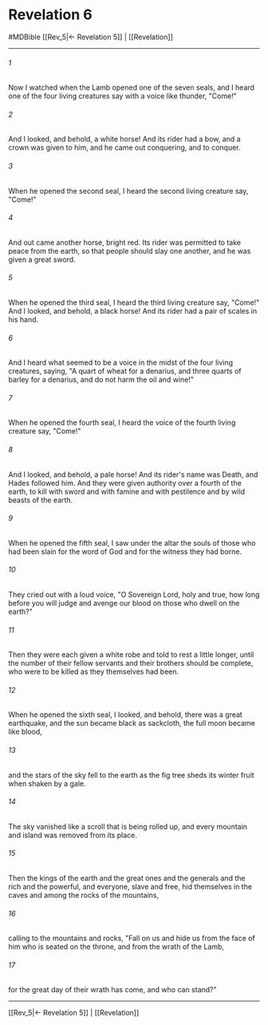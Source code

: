 # Revelation 6
#MDBible
[[Rev_5|← Revelation 5]] | [[Revelation]]

***

###### 1 
Now I watched when the Lamb opened one of the seven seals, and I heard one of the four living creatures say with a voice like thunder, "Come!" 

###### 2 
And I looked, and behold, a white horse! And its rider had a bow, and a crown was given to him, and he came out conquering, and to conquer. 

###### 3 
When he opened the second seal, I heard the second living creature say, "Come!" 

###### 4 
And out came another horse, bright red. Its rider was permitted to take peace from the earth, so that people should slay one another, and he was given a great sword. 

###### 5 
When he opened the third seal, I heard the third living creature say, "Come!" And I looked, and behold, a black horse! And its rider had a pair of scales in his hand. 

###### 6 
And I heard what seemed to be a voice in the midst of the four living creatures, saying, "A quart of wheat for a denarius, and three quarts of barley for a denarius, and do not harm the oil and wine!" 

###### 7 
When he opened the fourth seal, I heard the voice of the fourth living creature say, "Come!" 

###### 8 
And I looked, and behold, a pale horse! And its rider's name was Death, and Hades followed him. And they were given authority over a fourth of the earth, to kill with sword and with famine and with pestilence and by wild beasts of the earth. 

###### 9 
When he opened the fifth seal, I saw under the altar the souls of those who had been slain for the word of God and for the witness they had borne. 

###### 10 
They cried out with a loud voice, "O Sovereign Lord, holy and true, how long before you will judge and avenge our blood on those who dwell on the earth?" 

###### 11 
Then they were each given a white robe and told to rest a little longer, until the number of their fellow servants and their brothers should be complete, who were to be killed as they themselves had been. 

###### 12 
When he opened the sixth seal, I looked, and behold, there was a great earthquake, and the sun became black as sackcloth, the full moon became like blood, 

###### 13 
and the stars of the sky fell to the earth as the fig tree sheds its winter fruit when shaken by a gale. 

###### 14 
The sky vanished like a scroll that is being rolled up, and every mountain and island was removed from its place. 

###### 15 
Then the kings of the earth and the great ones and the generals and the rich and the powerful, and everyone, slave and free, hid themselves in the caves and among the rocks of the mountains, 

###### 16 
calling to the mountains and rocks, "Fall on us and hide us from the face of him who is seated on the throne, and from the wrath of the Lamb, 

###### 17 
for the great day of their wrath has come, and who can stand?" 

***

[[Rev_5|← Revelation 5]] | [[Revelation]]

